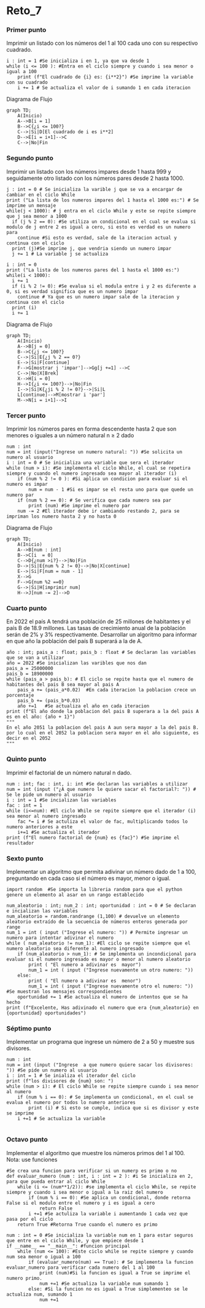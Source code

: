 # Reto_7
### Primer punto
Imprimir un listado con los números del 1 al 100 cada uno con su respectivo cuadrado.
```
i : int = 1 #Se inicializa i en 1, ya que va desde 1
while (i <= 100 ): #Entra en el ciclo siempre y cuando i sea menor o igual a 100
    print (f"El cuadrado de {i} es: {i**2}") #Se imprime la variable con su cuadrado
    i += 1 # Se actualiza el valor de i sumando 1 en cada iteracion 
```
Diagrama de Flujo
```mermaid
graph TD;
    A(Inicio) 
    A-->B[i = 1]
    B-->C{¿i <= 100?}
    C-->|Si|D[El cuadrado de i es i**2]
    D-->E[i = i+1]-->C
    C-->|No|Fin
```
### Segundo punto
Imprimir un listado con los números impares desde 1 hasta 999 y seguidamente otro listado con los números pares desde 2 hasta 1000.
```
j : int = 0 # Se inicializa la varible j que se va a encargar de cambiar en el ciclo While
print ("La lista de los numeros impares del 1 hasta el 1000 es:") # Se imprime un mensaje
while(j < 1000): # j entra en el ciclo While y este se repite siempre que j sea menor a 1000
  if (j % 2 == 0): #Se utiliza un condicional en el cual se evalua si modulo de j entre 2 es igual a cero, si esto es verdad es un numero para
    continue #Si esto es verdad, sale de la iteracion actual y continua con el ciclo
  print (j)#Se imprime j, que vendria siendo un numero impar
  j += 1 # La variable j se actualiza

i : int = 0 
print ("La lista de los numeros pares del 1 hasta el 1000 es:")
while(i < 1000): 
  i += 1 
  if (i % 2 != 0): #Se evalua si el modula entre i y 2 es diferente a 0, si es verdad significa que es un numero impar
    continue # Ya que es un numero impar sale de la iteracion y continua con el ciclo
  print (i)
  i += 1
```
Diagrama de Flujo
```mermaid
graph TD;
    A(Inicio) 
    A-->B[j = 0]
    B-->C{¿j <= 100?}
    C-->|Si|E{¿j % 2 == 0?}
    E-->|Si|F[continue]
    F-->G[mostrar j 'impar']-->Gg[j +=1] -->C
    C-->|No|X[Brek]
    X-->H[i = 0]
    H-->I{¿i <= 100?}-->|No|Fin
    I-->|Si|K{¿ji % 2 != 0?}-->|Si|L
    L[continue]-->M[mostrar i 'par']
    M-->N[i = i+1]-->I
```
### Tercer punto
Imprimir los números pares en forma descendente hasta 2 que son menores o iguales a un número natural n ≥ 2 dado
```
num : int
num = int (input("Ingrese un numero natural: ")) #Se solicita un numero al usuario
i : int = 0 # Se inicializa una variable que sera el iterador 
while (num > i): #Se implementa el ciclo While, el cual se repetira siempre y cuando el numero ingresado sea mayor al iterador (i)
    if (num % 2 != 0 ): #Si aplica un condicion para evaluar si el numero es impar
        num = num - 1 #Si es impar se el resta uno para que quede un numero par
    if (num % 2 == 0): # Se verifica que cada numero sea par
        print (num) #Se imprime el numero par
    num -= 2 #El iterador debe ir cambiando restando 2, para se impriman los numero hasta 2 y no hasta 0
```
Diagrama de Flujo
```mermaid
graph TD;
    A(Inicio) 
    A-->B[num : int]
    B-->C[i  = 0]
    C-->D{¿num >i?}-->|No|Fin
    D-->|Si|E{num % 2 != 0}-->|No|X[continue]
    E-->|Si|F[num = num - 1]
    X-->G
    F-->G{num %2 ==0}
    G-->|Si|H[imprimir num]
    H-->J[num -= 2]-->D
```
### Cuarto punto
En 2022 el país A tendrá una población de 25 millones de habitantes y el país B de 18.9 millones. Las tasas de crecimiento anual de la población serán de 2% y 3% respectivamente. Desarrollar un algoritmo para informar en que año la población del país B superará a la de A.
```
año : int; pais_a : float; pais_b : float # Se declaran las variables que se van a utilizar
año = 2022 #Se inicializan las varibles que nos dan
pais_a = 25000000
pais_b = 18900000
while (pais_a > pais_b): # El ciclo se repite hasta que el numero de habitantes del pais B sea mayor al pais A
    pais_a += (pais_a*0.02)  #En cada iteracion la poblacion crece un porcentaje
    pais_b += (pais_b*0.03)
    año +=1   #Se actualiza el año en cada iteracion
print (f"El año donde la poblacion del pais B superara a la del pais A es en el año: {año + 1}") 
"""
En el año 2051 la poblacion del pais A aun sera mayor a la del pais B. por lo cual en el 2052 la poblacion sera mayor en el año siguiente, es decir en el 2052
"""
```
### Quinto punto
Imprimir el factorial de un número natural n dado.
```
num : int; fac : int, i: int #Se declaran las variables a utilizar
num = int (input ("¿A que numero le quiere sacar el factorial?: ")) # Se le pide un numero al usuario
i : int = 1 #Se incializan las variables
fac : int = 1
while (i<=num): #El ciclo While se repite siempre que el iterador (i) sea menor al numero ingresado
    fac *= i # Se actuliza el valor de fac, multiplicando todos lo numero anteriores a este
    i+=1 #Se actualiza el iterador
print (f"El numero factorial de {num} es {fac}") #Se imprime el resultador
```
### Sexto punto
Implementar un algoritmo que permita adivinar un número dado de 1 a 100, preguntando en cada caso si el número es mayor, menor o igual.
```
import random  #Se importa la libreria random para que el python genere un elemento al asar en un rango establecido

num_aleatorio : int; num_2 : int; oportunidad : int = 0 # Se declaran e incializan las variables
num_aleatorio = random.randrange (1,100) # devuelve un elemento aleatorio extraído de la secuencia de números enteros generada por range
num_1 = int ( input ("Ingrese el numero: ")) # Permite ingresar un numero para intentar adivinar el numero
while ( num_aleatorio != num_1): #El ciclo se repite siempre que el numero aleatorio sea diferente al numero ingresado
    if (num_aleatorio > num_1): # Se implementa un incondicional para evaluar si el numero ingresado es mayor o menor al numero aleatorio
        print ( "El numero a adivinar es  mayor")
        num_1 = int ( input ("Ingrese nuevamente un otro numero: "))
    else:
        print ( "El numero a adivinar es  menor")
        num_1 = int ( input ("Ingrese nuevamente otro el numero: ")) #Se muestran los mensajes correspondientes
    oportunidad += 1 #Se actualiza el numero de intentos que se ha hecho
print (f"Excelente, Has adivinado el numero que era {num_aleatorio} en {oportunidad} oportunidades")
```
### Séptimo punto
Implementar un programa que ingrese un número de 2 a 50 y muestre sus divisores.
```
num : int
num = int (input ("Ingrese  a que numero quiere sacar los divisores: ")) #Se pide un numero al usuario
i : int = 1 # Se inializa el iterador del ciclo
print (f"los divisores de {num} son: ")
while (num > i): # El ciclo While se repite siempre cuando i sea menor al numero
    if (num % i == 0): # Se implementa un condicional, en el cual se evalua el numero por todos lo numero anteriores
        print (i) # Si esto se cumple, indica que si es divisor y este se imprime
    i +=1 # Se actualiza la variable
    
```
### Octavo punto
Implementar el algoritmo que muestre los números primos del 1 al 100. Nota: use funciones
```
#Se crea una funcion para verificar si un numerp es primo o no
def evaluar_numero (num : int, i : int = 2 ): #i Se inicializa en 2, para que pueda entrar al ciclo While
    while (i <= (num**1/2)): #se implementa el ciclo While, se repite siempre y cuando i sea menor o igual a la raiz del numero
        if (num % i == 0): #Se aplica un condicional, donde retorna False si el modulo entre el numero y i es igual a cero
            return False
        i +=1 #Se actuliza la variable i aumentando 1 cada vez que pasa por el ciclo
    return True #Retorna True cuando el numero es primo

num : int = 0 #Se inicializa la variable num en 1 para estar seguros que entre en el ciclo While, y que empiece desde 1
if __name__ == "__main__": #funcion principal
    while (num <= 100): #Este ciclo while se repite siempre y cuando num sea menor o igual a 100
        if (evaluar_numero(num) == True): # Se implementa la funcion evaluar_numero para verificar cada numero del 1 al 100
            print (num)#Si la funcion es igual a True se imprime el numero primo.
            num +=1 #Se actualiza la variable num sumando 1
        else: #Si la funcion no es igual a True simplementeo se le actualiza num, sumando 1
            num +=1

```
